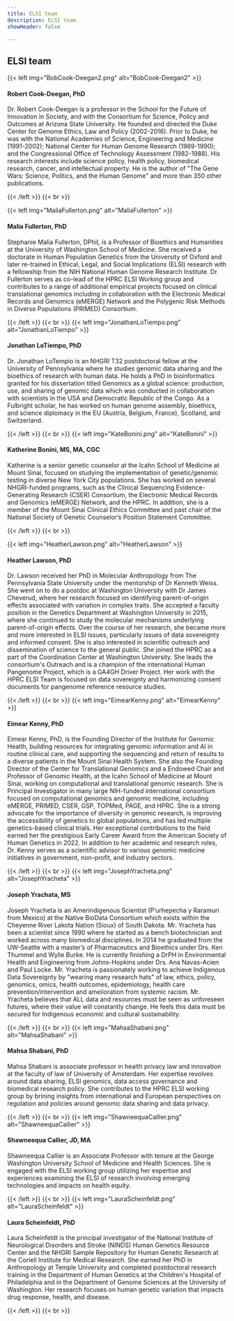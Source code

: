 ```yaml
---
title: ELSI team
description: ELSI team
showHeader: false

---
```


## ELSI team

{{< left img="BobCook-Deegan2.png" alt="BobCook-Deegan2" >}}

#### Robert Cook-Deegan, PhD

Dr. Robert Cook-Deegan is a professor in the School for the Future of Innovation in Society, and with the Consortium for Science, Policy and Outcomes at Arizona State University. He founded and directed the Duke Center for Genome Ethics, Law and Policy (2002-2016). Prior to Duke, he was with the National Academies of Science, Engineering and Medicine (1991-2002); National Center for Human Genome Research (1989-1990); and the Congressional Office of Technology Assessment (1982-1988). His research interests include science policy, health policy, biomedical research, cancer, and intellectual property. He is the author of "The Gene Wars: Science, Politics, and the Human Genome" and more than 350 other publications.

{{< /left >}}
{{< br >}}

{{< left img="MaliaFullerton.png" alt="MaliaFullerton" >}}

#### Malia Fullerton, PhD

Stephanie Malia Fullerton, DPhil, is a Professor of Bioethics and Humanities at the University of Washington School of Medicine. She received a doctorate in Human Population Genetics from the University of Oxford and later re-trained in Ethical, Legal, and Social Implications (ELSI) research with a fellowship from the NIH National Human Genome Research Institute. Dr. Fullerton serves as co-lead of the HPRC ELSI Working group and contributes to a range of additional empirical projects focused on clinical translational genomics including in collaboration with the Electronic Medical Records and Genomics (eMERGE) Network and the Polygenic Risk Methods in Diverse Populations (PRIMED) Consortium.

{{< /left >}}
{{< br >}}
{{< left img="JonathanLoTiempo.png" alt="JonathanLoTiempo" >}}

#### Jonathan LoTiempo, PhD

Dr. Jonathan LoTempio is an NHGRI T32 postdoctoral fellow at the University of Pennsylvania where he studies genomic data sharing and the bioethics of research with human data. He holds a PhD in bioinformatics granted for his dissertation titled Genomics as a global science: production, use, and sharing of genomic data which was conducted in collaboration with scientists in the USA and Democratic Republic of the Congo. As a Fulbright scholar, he has worked on human genome assembly, bioethics, and science diplomacy in the EU (Austria, Belgium, France), Scotland, and Switzerland.

{{< /left >}}
{{< br >}}
{{< left img="KateBonini.png" alt="KateBonini" >}}

#### Katherine Bonini, MS, MA, CGC

Katherine is a senior genetic counselor at the Icahn School of Medicine at Mount Sinai, focused on studying the implementation of genetic/genomic testing in diverse New York City populations. She has worked on several NHGRI-funded programs, such as the Clinical Sequencing Evidence-Generating Research (CSER) Consortium, the Electronic Medical Records and Genomics (eMERGE) Network, and the HPRC. In addition, she is a member of the Mount Sinai Clinical Ethics Committee and past chair of the National Society of Genetic Counselor’s Position Statement Committee.

{{< /left >}}
{{< br >}}

{{< left img="HeatherLawson.png" alt="HeatherLawson" >}}

#### Heather Lawson, PhD

Dr. Lawson received her PhD in Molecular Anthropology from The Pennsylvania State University under the mentorship of Dr Kenneth Weiss. She went on to do a postdoc at Washington University with Dr James Cheverud, where her research focused on identifying parent-of-origin effects associated with variation in complex traits. She accepted a faculty position in the Genetics Department at Washington University in 2015, where she continued to study the molecular mechanisms underlying parent-of-origin effects. Over the course of her research, she became more and more interested in ELSI issues, particularly issues of data sovereignty and informed consent. She is also interested in scientific outreach and dissemination of science to the general public. She joined the HPRC as a part of the Coordination Center at Washington University. She leads the consortium's Outreach and is a champion of the international Human Pangenome Project, which is a GA4GH Driver Project. Her work with the HPRC ELSI Team is focused on data sovereignty and harmonizing consent documents for pangenome reference resource studies.

{{< /left >}}
{{< br >}}
{{< left img="EimearKenny.png" alt="EimearKenny" >}}

#### Eimear Kenny, PhD

Eimear Kenny, PhD, is the Founding Director of the Institute for Genomic Health, building resources for integrating genomic information and AI in routine clinical care, and supporting the sequencing and return of results to a diverse patients in the Mount Sinai Health System. She also the Founding Director of the Center for Translational Genomics and a Endowed Chair and Professor of Genomic Health, at the Icahn School of Medicine at Mount Sinai, working on computational and translational genomic research. She is Principal Investigator in many large NIH-funded international consortium focused on computational genomics and genomic medicine, including eMERGE, PRIMED, CSER, GSP, TOPMed, PAGE, and HPRC. She is a strong advocate for the importance of diversity in genomic research, is improving the accessibility of genetics to global populations, and has led multiple genetics-based clinical trials. Her exceptional contributions to the field earned her the prestigious Early Career Award from the American Society of Human Genetics in 2022. In addition to her academic and research roles, Dr. Kenny serves as a scientific advisor to various genomic medicine initiatives in government, non-profit, and industry sectors.

{{< /left >}}
{{< br >}}
{{< left img="JosephYracheta.png" alt="JosephYracheta" >}}

#### Joseph Yrachata, MS

Joseph Yracheta is an Amerindigenous Scientist (P’urhepecha y Raramuri from Mexico) at the Native BioData Consortium which exists within the Cheyenne River Lakota Nation (Sioux) of South Dakota.  Mr. Yracheta has been a scientist since 1990 where he started as a bench biotechnician and worked across many biomedical disciplines. In 2014 he graduated from the UW-Seattle with a master’s of Pharmaceutics and Bioethics under Drs. Ken Thummel and Wylie Burke. He is currently finishing a DrPH in Environmental Health and Engineering from Johns-Hopkins under Drs. Ana Navas-Acien and Paul Locke. Mr. Yracheta is passionately working to achieve Indigenous Data Sovereignty by "wearing many research hats" of law, ethics, policy, genomics, omics, health outcomes, epidemiology, health care prevention/intervention and amelioration from systemic racism. Mr. Yracheta believes that ALL data and resources must be seen as unforeseen futures, where their value will constantly change. He feels this data must be secured for Indigenous economic and cultural sustainability.

{{< /left >}}
{{< br >}}
{{< left img="MahsaShabani.png" alt="MahsaShabani" >}}

#### Mahsa Shabani, PhD

Mahsa Shabani is associate professor in health privacy law and innovation at the faculty of law of University of Amsterdam. Her expertise revolves around data sharing, ELSI genomics, data access governance and biomedical research policy. She contributes to the HPRC ELSI working group by brining insights from international and European perspectives on regulation and policies around genomic data sharing and data privacy.

{{< /left >}}
{{< br >}}
{{< left img="ShawneequaCallier.png" alt="ShawneequaCallier" >}}

#### Shawneequa Callier, JD, MA

Shawneequa Callier is an Associate Professor with tenure at the George Washington University School of Medicine and Health Sciences. She is engaged with the ELSI working group utilizing her expertise and experiences examining the ELSI of research involving emerging technologies and impacts on health equity.

{{< /left >}}
{{< br >}}
{{< left img="LauraScheinfeldt.png" alt="LauraScheinfeldt" >}}

#### Laura Scheinfeldt, PhD

Laura Scheinfeldt is the principal investigator of the National Institute of Neurological Disorders and Stroke (NINDS) Human Genetics Resource Center and the NHGRI Sample Repository for Human Genetic Research at the Coriell Institute for Medical Research. She earned her PhD in Anthropology at Temple University and completed postdoctoral research training in the Department of Human Genetics at the Children's Hospital of Philadelphia and in the Department of Genome Sciences at the University of Washington. Her research focuses on human genetic variation that impacts drug response, health, and disease.

{{< /left >}}
{{< br >}}
